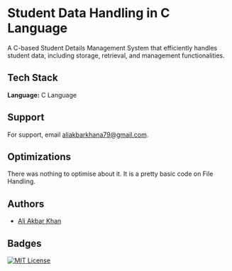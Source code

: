 
# Student Data Handling in C Language



A C-based Student Details Management System that efficiently handles student data, including storage, retrieval, and management functionalities.



## Tech Stack

**Language:** C Language



## Support

For support, email aliakbarkhana79@gmail.com.


## Optimizations

There was nothing to optimise about it. It is a pretty basic code on File Handling.


## Authors

- [Ali Akbar Khan](https://www.github.com/aliiakbarkhan)


## Badges




[![MIT License](https://img.shields.io/badge/License-MIT-green.svg)](https://choosealicense.com/licenses/mit/)
